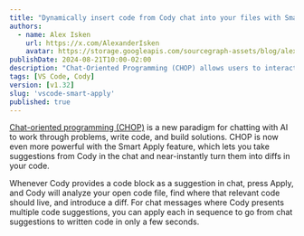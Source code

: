 ```yaml
---
title: "Dynamically insert code from Cody chat into your files with Smart Apply"
authors:
  - name: Alex Isken
    url: https://x.com/AlexanderIsken
    avatar: https://storage.googleapis.com/sourcegraph-assets/blog/alex_avatar.png
publishDate: 2024-08-21T10:00-02:00
description: "Chat-Oriented Programming (CHOP) allows users to interact with AI to solve problems and write code directly through chat. The new Smart Apply feature enables quick conversion of AI suggestions into code diffs. By pressing Apply, Cody intelligently inserts suggested code directly into code files, streamlining the process from chat to implementation."
tags: [VS Code, Cody]
version: [v1.32]
slug: 'vscode-smart-apply'
published: true
---
```


[Chat-oriented programming (CHOP)](https://sourcegraph.com/blog/chat-oriented-programming-in-action) is a new paradigm for chatting with AI to work through problems, write code, and build solutions. CHOP is now even more powerful with the Smart Apply feature, which lets you take suggestions from Cody in the chat and near-instantly turn them into diffs in your code.

Whenever Cody provides a code block as a suggestion in chat, press Apply, and Cody will analyze your open code file, find where that relevant code should live, and introduce a diff. For chat messages where Cody presents multiple code suggestions, you can apply each in sequence to go from chat suggestions to written code in only a few seconds.

<YouTube
  id="9SMa8NJdJlg"
  showTitle={true}
/>
